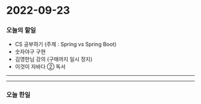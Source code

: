 2022-09-23
==========

### 오늘의 할일
* CS 공부하기 (주제 : Spring vs Spring Boot)
* 숫자야구 구현
* 김영한님 강의 (구매까지 일시 정지)
* 이것이 자바다 ② 독서

<hr/>
<hr/>

### 오늘 한일